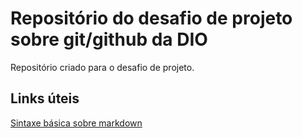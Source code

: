 # Repositório do desafio de projeto sobre git/github da DIO
Repositório criado para o desafio de projeto.

## Links úteis
[Sintaxe básica sobre markdown](https://www.markdownguide.org/basic-syntax/)
